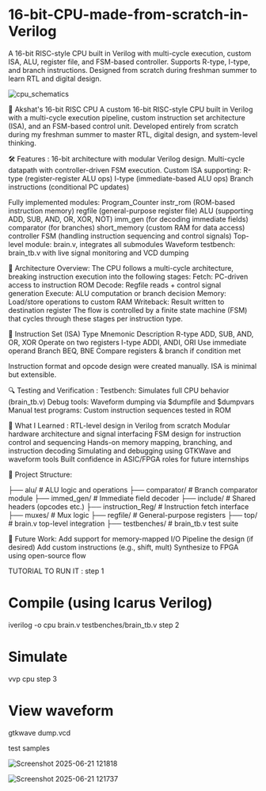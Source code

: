 # 16-bit-CPU-made-from-scratch-in-Verilog
A 16-bit RISC-style CPU built in Verilog with multi-cycle execution, custom ISA, ALU, register file, and FSM-based controller. Supports R-type, I-type, and branch instructions. Designed from scratch during freshman summer to learn RTL and digital design.




![cpu_schematics](https://github.com/user-attachments/assets/91708928-fcf2-49c5-900a-b69f80f77a8f)



🧠 Akshat's 16-bit RISC CPU
A custom 16-bit RISC-style CPU built in Verilog with a multi-cycle execution pipeline, custom instruction set architecture (ISA), and an FSM-based control unit. Developed entirely from scratch during my freshman summer to master RTL, digital design, and system-level thinking.

🛠️ Features :
16-bit architecture with modular Verilog design.
Multi-cycle datapath with controller-driven FSM execution.
Custom ISA supporting:
R-type (register-register ALU ops)
I-type (immediate-based ALU ops)
Branch instructions (conditional PC updates)

Fully implemented modules:
Program_Counter
instr_rom (ROM-based instruction memory)
regfile (general-purpose register file)
ALU (supporting ADD, SUB, AND, OR, XOR, NOT)
imm_gen (for decoding immediate fields)
comparator (for branches)
short_memory (custom RAM for data access)
controller FSM (handling instruction sequencing and control signals)
Top-level module: brain.v, integrates all submodules
Waveform testbench: brain_tb.v with live signal monitoring and VCD dumping

🧱 Architecture Overview:
The CPU follows a multi-cycle architecture, breaking instruction execution into the following stages:
Fetch: PC-driven access to instruction ROM
Decode: Regfile reads + control signal generation
Execute: ALU computation or branch decision
Memory: Load/store operations to custom RAM
Writeback: Result written to destination register
The flow is controlled by a finite state machine (FSM) that cycles through these stages per instruction type.

📐 Instruction Set (ISA)
Type	Mnemonic	Description
R-type	ADD, SUB, AND, OR, XOR	Operate on two registers
I-type	ADDI, ANDI, ORI	Use immediate operand
Branch	BEQ, BNE	Compare registers & branch if condition met

Instruction format and opcode design were created manually. ISA is minimal but extensible.

🔍 Testing and Verification :
Testbench: Simulates full CPU behavior (brain_tb.v)
Debug tools: Waveform dumping via $dumpfile and $dumpvars
Manual test programs: Custom instruction sequences tested in ROM

🧠 What I Learned :
RTL-level design in Verilog from scratch
Modular hardware architecture and signal interfacing
FSM design for instruction control and sequencing
Hands-on memory mapping, branching, and instruction decoding
Simulating and debugging using GTKWave and waveform tools
Built confidence in ASIC/FPGA roles for future internships

📁 Project Structure:

├── alu/             # ALU logic and operations
├── comparator/      # Branch comparator module
├── immed_gen/       # Immediate field decoder
├── include/         # Shared headers (opcodes etc.)
├── instruction_Reg/ # Instruction fetch interface
├── muxes/           # Mux logic
├── regfile/         # General-purpose registers
├── top/             # brain.v top-level integration
├── testbenches/     # brain_tb.v test suite

🚀 Future Work:
Add support for memory-mapped I/O
Pipeline the design (if desired)
Add custom instructions (e.g., shift, mult)
Synthesize to FPGA using open-source flow

TUTORIAL TO RUN IT :
step 1
# Compile (using Icarus Verilog)
iverilog -o cpu brain.v testbenches/brain_tb.v
step 2
# Simulate
vvp cpu
step 3
# View waveform
gtkwave dump.vcd



test samples


![Screenshot 2025-06-21 121818](https://github.com/user-attachments/assets/bfd42116-30c5-4286-af68-215a5dd7d074)


![Screenshot 2025-06-21 121737](https://github.com/user-attachments/assets/f9fcf59e-71d4-4c11-bf60-29ae4cb1dbcb)





